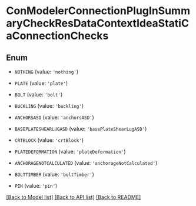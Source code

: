 # ConModelerConnectionPlugInSummaryCheckResDataContextIdeaStatiCaConnectionChecks


## Enum

* `NOTHING` (value: `'nothing'`)

* `PLATE` (value: `'plate'`)

* `BOLT` (value: `'bolt'`)

* `BUCKLING` (value: `'buckling'`)

* `ANCHORSASD` (value: `'anchorsASD'`)

* `BASEPLATESHEARLUGASD` (value: `'basePlateShearLugASD'`)

* `CRTBLOCK` (value: `'crtBlock'`)

* `PLATEDEFORMATION` (value: `'plateDeformation'`)

* `ANCHORAGENOTCALCULATED` (value: `'anchorageNotCalculated'`)

* `BOLTTIMBER` (value: `'boltTimber'`)

* `PIN` (value: `'pin'`)

[[Back to Model list]](../README.md#documentation-for-models) [[Back to API list]](../README.md#documentation-for-api-endpoints) [[Back to README]](../README.md)


